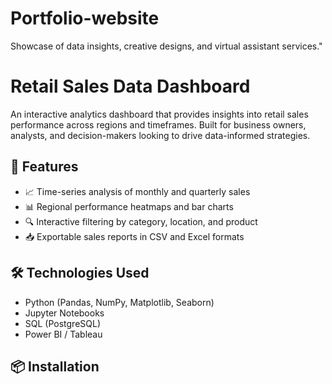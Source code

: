 # Portfolio-website
Showcase of data insights, creative designs, and virtual assistant services."
# Retail Sales Data Dashboard

An interactive analytics dashboard that provides insights into retail sales performance across regions and timeframes. Built for business owners, analysts, and decision-makers looking to drive data-informed strategies.

## 🚀 Features

- 📈 Time-series analysis of monthly and quarterly sales
- 📊 Regional performance heatmaps and bar charts
- 🔍 Interactive filtering by category, location, and product
- 📥 Exportable sales reports in CSV and Excel formats

## 🛠 Technologies Used

- Python (Pandas, NumPy, Matplotlib, Seaborn)
- Jupyter Notebooks
- SQL (PostgreSQL)
- Power BI / Tableau

## 📦 Installation
